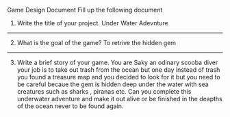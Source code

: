 Game Design Document
Fill up the following document 

1.	Write the title of your project.
Under Water Adevnture
________________________________________


2.	What is the goal of the game? 
To retrive the hidden gem
________________________________________


3.	Write a brief story of your game.
You are Saky an odinary scooba diver your job is to take out trash from the ocean but one day instead of trash you found a treasure map and you decided to look for it but you need to be careful becaue the gem is hidden deep under the water with sea creatures such as sharks , piranas etc.
Can you complete this underwater adventure and make it out alive or be finished in the deapths of the ocean never to be found again.

